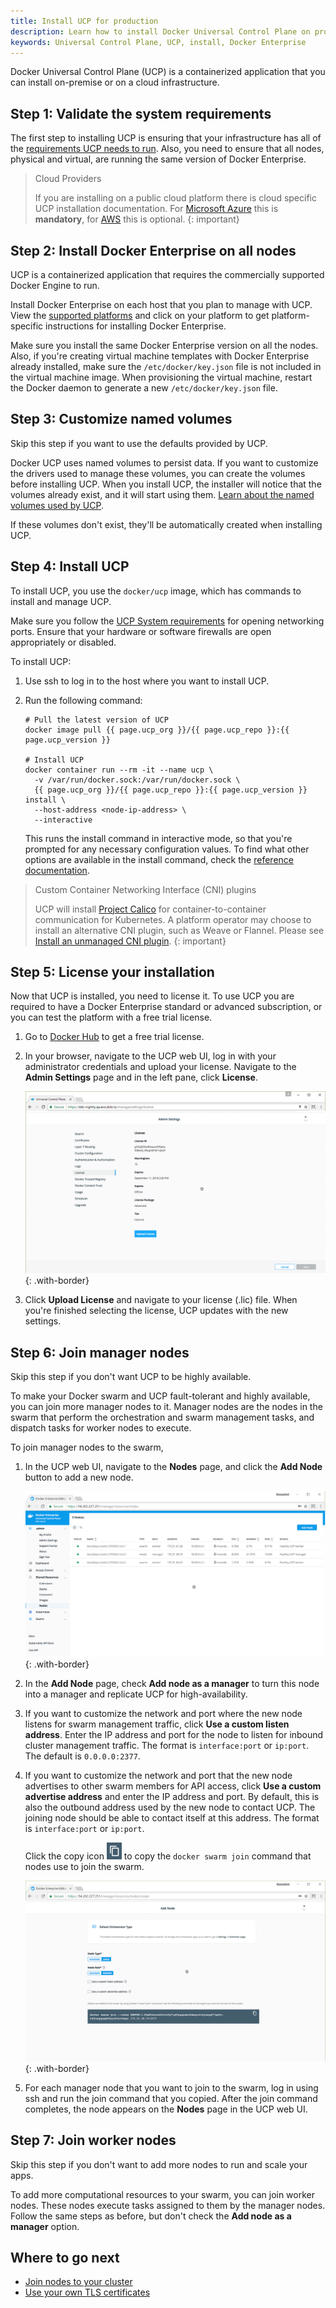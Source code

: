 ```yaml
---
title: Install UCP for production
description: Learn how to install Docker Universal Control Plane on production.
keywords: Universal Control Plane, UCP, install, Docker Enterprise
---
```


Docker Universal Control Plane (UCP) is a containerized application that you
can install on-premise or on a cloud infrastructure.

## Step 1: Validate the system requirements

The first step to installing UCP is ensuring that your infrastructure has all
of the [requirements UCP needs to run](system-requirements.md).
Also, you need to ensure that all nodes, physical and virtual, are running
the same version of Docker Enterprise.

> Cloud Providers
>
> If you are installing on a public cloud platform there is cloud specific UCP
> installation documentation. For [Microsoft
> Azure](./cloudproviders/install-on-azure/) this is **mandatory**, for
> [AWS](./cloudproviders/install-on-aws/) this is optional.
{: important}

## Step 2: Install Docker Enterprise on all nodes

UCP is a containerized application that requires the commercially supported
Docker Engine to run.

Install Docker Enterprise on each host that you plan to manage with UCP.
View the [supported platforms](/engine/installation/#supported-platforms)
and click on your platform to get platform-specific instructions for installing
Docker Enterprise.

Make sure you install the same Docker Enterprise version on all the nodes. Also,
if you're creating virtual machine templates with Docker Enterprise already
installed, make sure the `/etc/docker/key.json` file is not included in the
virtual machine image. When provisioning the virtual machine, restart the Docker
daemon to generate a new `/etc/docker/key.json` file.

## Step 3: Customize named volumes

Skip this step if you want to use the defaults provided by UCP.

Docker UCP uses named volumes to persist data. If you want
to customize the drivers used to manage these volumes, you can create the
volumes before installing UCP. When you install UCP, the installer
will notice that the volumes already exist, and it will start using them.
[Learn about the named volumes used by UCP](../../ucp-architecture.md).

If these volumes don't exist, they'll be automatically created when installing
UCP.

## Step 4: Install UCP

To install UCP, you use the `docker/ucp` image, which has commands to install
and manage UCP.

Make sure you follow the [UCP System requirements](system-requirements.md)
for opening networking ports. Ensure that your hardware or software firewalls
are open appropriately or disabled.

To install UCP:

1. Use ssh to log in to the host where you want to install UCP.

2.  Run the following command:

    ```none
    # Pull the latest version of UCP
    docker image pull {{ page.ucp_org }}/{{ page.ucp_repo }}:{{ page.ucp_version }}

    # Install UCP
    docker container run --rm -it --name ucp \
      -v /var/run/docker.sock:/var/run/docker.sock \
      {{ page.ucp_org }}/{{ page.ucp_repo }}:{{ page.ucp_version }} install \
      --host-address <node-ip-address> \
      --interactive
    ```

    This runs the install command in interactive mode, so that you're
    prompted for any necessary configuration values.
    To find what other options are available in the install command, check the
    [reference documentation](/reference/ucp/3.2/cli/install.md).

> Custom Container Networking Interface (CNI) plugins
>
> UCP will install [Project Calico](https://docs.projectcalico.org/v3.7/introduction/)
> for container-to-container communication for Kubernetes. A platform operator may
> choose to install an alternative CNI plugin, such as Weave or Flannel. Please see
>[Install an unmanaged CNI plugin](/ee/ucp/kubernetes/install-cni-plugin/).
{: important}

## Step 5: License your installation

Now that UCP is installed, you need to license it. To use UCP you are required to have a Docker Enterprise standard or advanced subscription, or you can test the platform with a free trial license.

1.  Go to [Docker Hub](https://hub.docker.com/editions/enterprise/docker-ee-trial/trial)
    to get a free trial license.

2.  In your browser, navigate to the UCP web UI, log in with your
    administrator credentials and upload your license. Navigate to the
    **Admin Settings** page and in the left pane, click **License**.

    ![](../../images/license-ucp.png){: .with-border}

3.  Click **Upload License** and navigate to your license (.lic) file.
    When you're finished selecting the license, UCP updates with the new
    settings.

## Step 6: Join manager nodes

Skip this step if you don't want UCP to be highly available.

To make your Docker swarm and UCP fault-tolerant and highly available, you can
join more manager nodes to it. Manager nodes are the nodes in the swarm
that perform the orchestration and swarm management tasks, and dispatch tasks
for worker nodes to execute.

To join manager nodes to the swarm,

1.  In the UCP web UI, navigate to the **Nodes** page, and click the
    **Add Node** button to add a new node.

    ![](../../images/nodes-page-ucp.png){: .with-border}

2.  In the **Add Node** page, check **Add node as a manager** to turn this node
    into a manager and replicate UCP for high-availability.

3.  If you want to customize the network and port where the new node listens
    for swarm management traffic, click **Use a custom listen address**. Enter
    the IP address and port for the node to listen for inbound cluster
    management traffic. The format is `interface:port` or `ip:port`.
    The default is `0.0.0.0:2377`.

4.  If you want to customize the network and port that the new node advertises
    to other swarm members for API access, click
    **Use a custom advertise address** and enter the IP address and port.
    By default, this is also the outbound address used by the new node to
    contact UCP. The joining node should be able to contact itself at this
    address. The format is `interface:port` or `ip:port`.

    Click the copy icon ![](../../images/copy-swarm-token.png) to copy the
    `docker swarm join` command that nodes use to join the swarm.

    ![](../../images/add-node-ucp.png){: .with-border}

5.  For each manager node that you want to join to the swarm, log in using
    ssh and run the join command that you copied. After the join command
    completes, the node appears on the **Nodes** page in the UCP web UI.

## Step 7: Join worker nodes

Skip this step if you don't want to add more nodes to run and scale your apps.

To add more computational resources to your swarm, you can join worker nodes.
These nodes execute tasks assigned to them by the manager nodes. Follow the
same steps as before, but don't check the **Add node as a manager** option.

## Where to go next

- [Join nodes to your cluster](../configure/join-nodes.md)
- [Use your own TLS certificates](../configure/use-your-own-tls-certificates.md)
